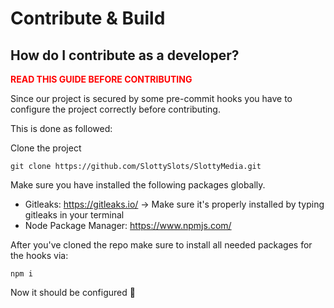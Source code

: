 # Contribute & Build 

## How do I contribute as a developer?
<p style="color: red;"><b>READ THIS GUIDE BEFORE CONTRIBUTING</b></p>

Since our project is secured by some pre-commit hooks you have to configure the project correctly before contributing.

This is done as followed:

Clone the project

```git clone https://github.com/SlottySlots/SlottyMedia.git```

Make sure you have installed the following packages globally.

- Gitleaks: https://gitleaks.io/ -> Make sure it's properly installed by typing gitleaks in your terminal
- Node Package Manager: https://www.npmjs.com/

After you've cloned the repo make sure to install all needed packages for the hooks via:

```npm i```

Now it should be configured 🚀

